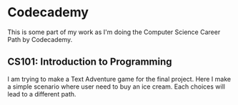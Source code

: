 # Codecademy

This is some part of my work as I'm doing the Computer Science Career Path by Codecademy.

## CS101: Introduction to Programming

I am trying to make a Text Adventure game for the final project. Here I make a simple scenario where user need to buy an ice cream. Each choices will lead to a different path.

